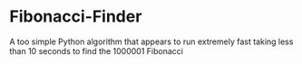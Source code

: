 # Fibonacci-Finder
A too simple Python algorithm that appears to run extremely fast taking less than 10 seconds to find the 1000001 Fibonacci
